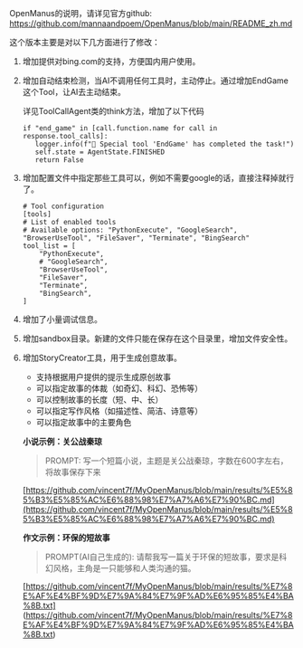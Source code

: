 
OpenManus的说明，请详见官方github:
https://github.com/mannaandpoem/OpenManus/blob/main/README_zh.md

这个版本主要是对以下几方面进行了修改：

1. 增加提供对bing.com的支持，方便国内用户使用。
2. 增加自动结束检测，当AI不调用任何工具时，主动停止。通过增加EndGame这个Tool，让AI去主动结束。

   详见ToolCallAgent类的think方法，增加了以下代码

   ```
   if "end_game" in [call.function.name for call in response.tool_calls]:
      logger.info(f"🏁 Special tool 'EndGame' has completed the task!")
      self.state = AgentState.FINISHED
      return False
   ```
3. 增加配置文件中指定那些工具可以，例如不需要google的话，直接注释掉就行了。

   ```
   # Tool configuration
   [tools]
   # List of enabled tools
   # Available options: "PythonExecute", "GoogleSearch", "BrowserUseTool", "FileSaver", "Terminate", "BingSearch"
   tool_list = [
       "PythonExecute",
       # "GoogleSearch",
       "BrowserUseTool",
       "FileSaver",
       "Terminate",
       "BingSearch",
   ]
   ```
4. 增加了小量调试信息。
5. 增加sandbox目录。新建的文件只能在保存在这个目录里，增加文件安全性。
6. 增加StoryCreator工具，用于生成创意故事。

   - 支持根据用户提供的提示生成原创故事
   - 可以指定故事的体裁（如奇幻、科幻、恐怖等）
   - 可以控制故事的长度（短、中、长）
   - 可以指定写作风格（如描述性、简洁、诗意等）
   - 可以指定故事中的主要角色

   **小说示例：关公战秦琼**

   > PROMPT: 写一个短篇小说，主题是关公战秦琼，字数在600字左右，将故事保存下来
   >

   [https://github.com/vincent7f/MyOpenManus/blob/main/results/%E5%85%B3%E5%85%AC%E6%88%98%E7%A7%A6%E7%90%BC.md](https://github.com/vincent7f/MyOpenManus/blob/main/results/%E5%85%B3%E5%85%AC%E6%88%98%E7%A7%A6%E7%90%BC.md)

   **作文示例：环保的短故事**

   > PROMPT(AI自己生成的): 请帮我写一篇关于环保的短故事，要求是科幻风格，主角是一只能够和人类沟通的猫。
   >

   [https://github.com/vincent7f/MyOpenManus/blob/main/results/%E7%8E%AF%E4%BF%9D%E7%9A%84%E7%9F%AD%E6%95%85%E4%BA%8B.txt]
   (https://github.com/vincent7f/MyOpenManus/blob/main/results/%E7%8E%AF%E4%BF%9D%E7%9A%84%E7%9F%AD%E6%95%85%E4%BA%8B.txt)
